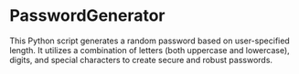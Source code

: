 # PasswordGenerator
This Python script generates a random password based on user-specified length. It utilizes a combination of letters (both uppercase and lowercase), digits, and special characters to create secure and robust passwords.
